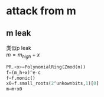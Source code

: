 # attack from m    
## m leak   
类似p leak   
$m={m}_{high}+x$   
```python
PR.<x>=PolynomialRing(Zmod(n))
f=(m_h+x)^e-c
f=f.monic()
x0=f.small_roots(2^unkownbits,1)[0]
m=m+x0
```
